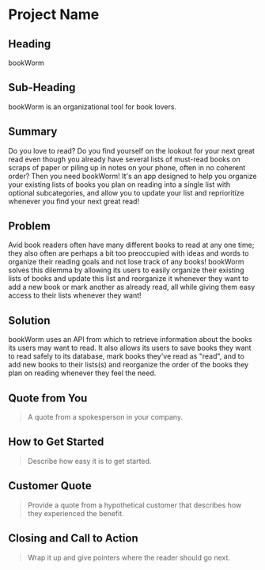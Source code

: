 # Project Name #

<!-- 
> This material was originally posted [here](http://www.quora.com/What-is-Amazons-approach-to-product-development-and-product-management). It is reproduced here for posterities sake.

There is an approach called "working backwards" that is widely used at Amazon. They work backwards from the customer, rather than starting with an idea for a product and trying to bolt customers onto it. While working backwards can be applied to any specific product decision, using this approach is especially important when developing new products or features.

For new initiatives a product manager typically starts by writing an internal press release announcing the finished product. The target audience for the press release is the new/updated product's customers, which can be retail customers or internal users of a tool or technology. Internal press releases are centered around the customer problem, how current solutions (internal or external) fail, and how the new product will blow away existing solutions.

If the benefits listed don't sound very interesting or exciting to customers, then perhaps they're not (and shouldn't be built). Instead, the product manager should keep iterating on the press release until they've come up with benefits that actually sound like benefits. Iterating on a press release is a lot less expensive than iterating on the product itself (and quicker!).

If the press release is more than a page and a half, it is probably too long. Keep it simple. 3-4 sentences for most paragraphs. Cut out the fat. Don't make it into a spec. You can accompany the press release with a FAQ that answers all of the other business or execution questions so the press release can stay focused on what the customer gets. My rule of thumb is that if the press release is hard to write, then the product is probably going to suck. Keep working at it until the outline for each paragraph flows. 

Oh, and I also like to write press-releases in what I call "Oprah-speak" for mainstream consumer products. Imagine you're sitting on Oprah's couch and have just explained the product to her, and then you listen as she explains it to her audience. That's "Oprah-speak", not "Geek-speak".

Once the project moves into development, the press release can be used as a touchstone; a guiding light. The product team can ask themselves, "Are we building what is in the press release?" If they find they're spending time building things that aren't in the press release (overbuilding), they need to ask themselves why. This keeps product development focused on achieving the customer benefits and not building extraneous stuff that takes longer to build, takes resources to maintain, and doesn't provide real customer benefit (at least not enough to warrant inclusion in the press release).
 -->
 
## Heading ##
  <!-- >> Name the product in a way the reader (i.e. your target customers) will understand. -->
  bookWorm


## Sub-Heading ##
  <!-- > Describe who the market for the product is and what benefit they get. One sentence only underneath the title. -->
  bookWorm is an organizational tool for book lovers.

## Summary ##
  <!-- > Give a summary of the product and the benefit. Assume the reader will not read anything else so make this paragraph good. -->
  Do you love to read? Do you find yourself on the lookout for your next great read even though you already have several lists of must-read books on scraps of paper or piling up in notes on your phone, often in no coherent order? Then you need bookWorm! It's an app designed to help you organize your existing lists of books you plan on reading into a single list with optional subcategories, and allow you to update your list and reprioritize whenever you find your next great read!

## Problem ##
  <!-- > Describe the problem your product solves. -->
Avid book readers often have many different books to read at any one time; they also often are perhaps a bit too preoccupied with ideas and words to organize their reading goals and not lose track of any books! bookWorm solves this dilemma by allowing its users to easily organize their existing lists of books and update this list and reorganize it whenever they want to add a new book or mark another as already read, all while giving them easy access to their lists whenever they want!

## Solution ##
  <!-- > Describe how your product elegantly solves the problem. -->
bookWorm uses an API from which to retrieve information about the books its users may want to read. It also allows its users to save books they want to read safely to its database, mark books they've read as "read", and to add new books to their lists(s) and reorganize the order of the books they plan on reading whenever they feel the need.

## Quote from You ##
  > A quote from a spokesperson in your company.

## How to Get Started ##
  > Describe how easy it is to get started.

## Customer Quote ##
  > Provide a quote from a hypothetical customer that describes how they experienced the benefit.

## Closing and Call to Action ##
  > Wrap it up and give pointers where the reader should go next.